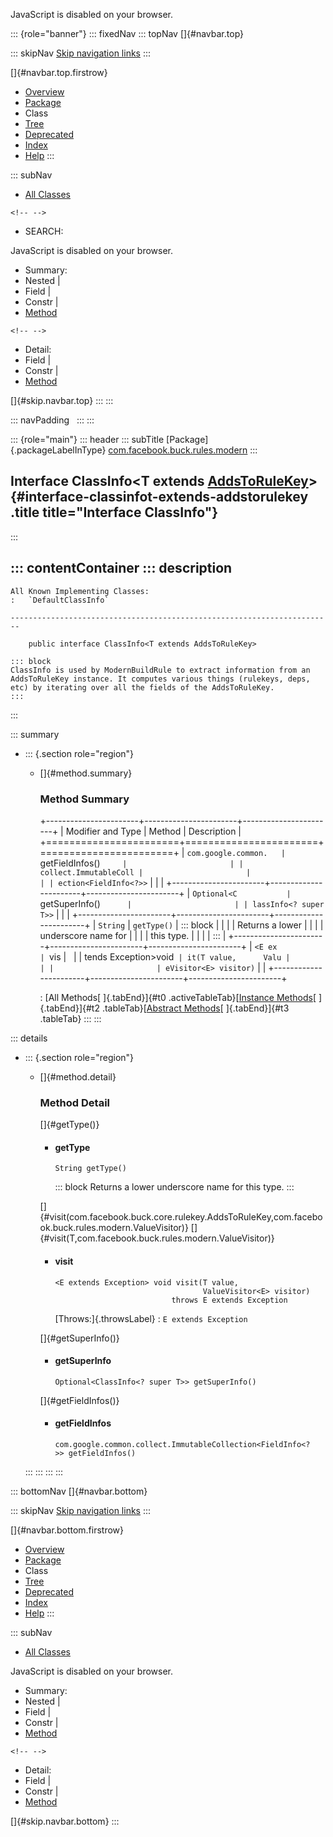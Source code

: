 <div>

JavaScript is disabled on your browser.

</div>

::: {role="banner"}
::: fixedNav
::: topNav
[]{#navbar.top}

::: skipNav
[Skip navigation links](#skip.navbar.top "Skip navigation links")
:::

[]{#navbar.top.firstrow}

-   [Overview](../../../../../index.html)
-   [Package](package-summary.html)
-   Class
-   [Tree](package-tree.html)
-   [Deprecated](../../../../../deprecated-list.html)
-   [Index](../../../../../index-all.html)
-   [Help](../../../../../help-doc.html)
:::

::: subNav
-   [All Classes](../../../../../allclasses.html)

```{=html}
<!-- -->
```
-   SEARCH:

<div>

<div>

JavaScript is disabled on your browser.

</div>

</div>

<div>

-   Summary: 
-   Nested \| 
-   Field \| 
-   Constr \| 
-   [Method](#method.summary)

```{=html}
<!-- -->
```
-   Detail: 
-   Field \| 
-   Constr \| 
-   [Method](#method.detail)

</div>

[]{#skip.navbar.top}
:::
:::

::: navPadding
 
:::
:::

::: {role="main"}
::: header
::: subTitle
[Package]{.packageLabelInType} [com.facebook.buck.rules.modern](package-summary.html)
:::

## Interface ClassInfo\<T extends [AddsToRuleKey](../../core/rulekey/AddsToRuleKey.html "interface in com.facebook.buck.core.rulekey")\> {#interface-classinfot-extends-addstorulekey .title title="Interface ClassInfo"}
:::

::: contentContainer
::: description
-   

    All Known Implementing Classes:
    :   `DefaultClassInfo`

    ------------------------------------------------------------------------

        public interface ClassInfo<T extends AddsToRuleKey>

    ::: block
    ClassInfo is used by ModernBuildRule to extract information from an
    AddsToRuleKey instance. It computes various things (rulekeys, deps,
    etc) by iterating over all the fields of the AddsToRuleKey.
    :::
:::

::: summary
-   ::: {.section role="region"}
    -   []{#method.summary}

        ### Method Summary

        +-----------------------+-----------------------+-----------------------+
        | Modifier and Type     | Method                | Description           |
        +=======================+=======================+=======================+
        | `com.google.common.   | `getFieldInfos()`     |                       |
        | collect.ImmutableColl |                       |                       |
        | ection<FieldInfo<?>>` |                       |                       |
        +-----------------------+-----------------------+-----------------------+
        | `Optional<C           | `getSuperInfo()`      |                       |
        | lassInfo<? super T>>` |                       |                       |
        +-----------------------+-----------------------+-----------------------+
        | `String`              | `getType()`           | ::: block             |
        |                       |                       | Returns a lower       |
        |                       |                       | underscore name for   |
        |                       |                       | this type.            |
        |                       |                       | :::                   |
        +-----------------------+-----------------------+-----------------------+
        | `<E ex                | `vis                  |                       |
        | tends Exception>void` | it​(T value,      Valu |                       |
        |                       | eVisitor<E> visitor)` |                       |
        +-----------------------+-----------------------+-----------------------+

        : [All Methods[ ]{.tabEnd}]{#t0 .activeTableTab}[[Instance
        Methods](javascript:show(2);)[ ]{.tabEnd}]{#t2
        .tableTab}[[Abstract
        Methods](javascript:show(4);)[ ]{.tabEnd}]{#t3 .tableTab}
    :::
:::

::: details
-   ::: {.section role="region"}
    -   []{#method.detail}

        ### Method Detail

        []{#getType()}

        -   #### getType

            ``` methodSignature
            String getType()
            ```

            ::: block
            Returns a lower underscore name for this type.
            :::

        []{#visit(com.facebook.buck.core.rulekey.AddsToRuleKey,com.facebook.buck.rules.modern.ValueVisitor)}
        []{#visit(T,com.facebook.buck.rules.modern.ValueVisitor)}

        -   #### visit

            ``` methodSignature
            <E extends Exception> void visit​(T value,
                                             ValueVisitor<E> visitor)
                                      throws E extends Exception
            ```

            [Throws:]{.throwsLabel}
            :   `E extends Exception`

        []{#getSuperInfo()}

        -   #### getSuperInfo

            ``` methodSignature
            Optional<ClassInfo<? super T>> getSuperInfo()
            ```

        []{#getFieldInfos()}

        -   #### getFieldInfos

            ``` methodSignature
            com.google.common.collect.ImmutableCollection<FieldInfo<?>> getFieldInfos()
            ```
    :::
:::
:::
:::

::: bottomNav
[]{#navbar.bottom}

::: skipNav
[Skip navigation links](#skip.navbar.bottom "Skip navigation links")
:::

[]{#navbar.bottom.firstrow}

-   [Overview](../../../../../index.html)
-   [Package](package-summary.html)
-   Class
-   [Tree](package-tree.html)
-   [Deprecated](../../../../../deprecated-list.html)
-   [Index](../../../../../index-all.html)
-   [Help](../../../../../help-doc.html)
:::

::: subNav
-   [All Classes](../../../../../allclasses.html)

<div>

<div>

JavaScript is disabled on your browser.

</div>

</div>

<div>

-   Summary: 
-   Nested \| 
-   Field \| 
-   Constr \| 
-   [Method](#method.summary)

```{=html}
<!-- -->
```
-   Detail: 
-   Field \| 
-   Constr \| 
-   [Method](#method.detail)

</div>

[]{#skip.navbar.bottom}
:::

